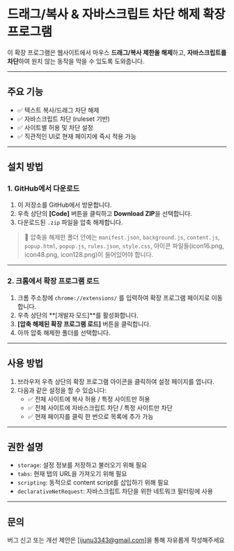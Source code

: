 # 드래그/복사 & 자바스크립트 차단 해제 확장 프로그램

이 확장 프로그램은 웹사이트에서 마우스 **드래그/복사 제한을 해제**하고, **자바스크립트를 차단**하여 원치 않는 동작을 막을 수 있도록 도와줍니다.

---

## 주요 기능

- ✅ 텍스트 복사/드래그 차단 해제
- ✅ 자바스크립트 차단 (ruleset 기반)
- ✅ 사이트별 허용 및 차단 설정
- ✅ 직관적인 UI로 현재 페이지에 즉시 적용 가능

---

## 설치 방법

### 1. GitHub에서 다운로드

1. 이 저장소를 GitHub에서 방문합니다.
2. 우측 상단의 **[Code]** 버튼을 클릭하고 **Download ZIP**을 선택합니다.
3. 다운로드된 `.zip` 파일을 압축 해제합니다.

> 📁 압축을 해제한 폴더 안에는 `manifest.json`, `background.js`, `content.js`, `popup.html`, `popup.js`, `rules.json`, `style.css`, 아이콘 파일들(icon16.png, icon48.png, icon128.png)이 들어있어야 합니다.

---

### 2. 크롬에서 확장 프로그램 로드

1. 크롬 주소창에 `chrome://extensions/` 를 입력하여 확장 프로그램 페이지로 이동합니다.
2. 우측 상단의 **[개발자 모드]**를 활성화합니다.
3. **[압축 해제된 확장 프로그램 로드]** 버튼을 클릭합니다.
4. 아까 압축 해제한 폴더를 선택합니다.

---

## 사용 방법

1. 브라우저 우측 상단의 확장 프로그램 아이콘을 클릭하여 설정 페이지를 엽니다.
2. 다음과 같은 설정을 할 수 있습니다:
   - ✅ 전체 사이트에 복사 허용 / 특정 사이트만 허용
   - ✅ 전체 사이트에 자바스크립트 차단 / 특정 사이트만 차단
   - ✅ 현재 페이지를 클릭 한 번으로 목록에 추가 가능

---

## 권한 설명

- `storage`: 설정 정보를 저장하고 불러오기 위해 필요
- `tabs`: 현재 탭의 URL을 가져오기 위해 필요
- `scripting`: 동적으로 content script를 삽입하기 위해 필요
- `declarativeNetRequest`: 자바스크립트 차단을 위한 네트워크 필터링에 사용

---

## 문의

버그 신고 또는 개선 제안은 [ijunu3343@gmail.com]을 통해 자유롭게 작성해주세요

